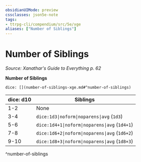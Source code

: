 ```yaml
---
obsidianUIMode: preview
cssclasses: json5e-note
tags:
- ttrpg-cli/compendium/src/5e/xge
aliases: ["Number of Siblings"]
---
```

# Number of Siblings
*Source: Xanathar's Guide to Everything p. 62* 

**Number of Siblings**

`dice: [](number-of-siblings-xge.md#^number-of-siblings)`

| dice: d10 | Siblings |
|-----------|----------|
| 1-2 | None |
| 3-4 | `dice:1d3\|noform\|noparens\|avg` (`1d3`) |
| 5-6 | `dice:1d4+1\|noform\|noparens\|avg` (`1d4+1`) |
| 7-8 | `dice:1d6+2\|noform\|noparens\|avg` (`1d6+2`) |
| 9-10 | `dice:1d8+3\|noform\|noparens\|avg` (`1d8+3`) |
^number-of-siblings